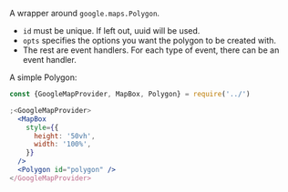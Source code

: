 A wrapper around `google.maps.Polygon`.

- `id` must be unique. If left out, uuid will be used.
- `opts` specifies the options you want the polygon to be created with.
- The rest are event handlers. For each type of event, there can be an event
  handler.

A simple Polygon:

```jsx
const {GoogleMapProvider, MapBox, Polygon} = require('../')

;<GoogleMapProvider>
  <MapBox
    style={{
      height: '50vh',
      width: '100%',
    }}
  />
  <Polygon id="polygon" />
</GoogleMapProvider>
```
